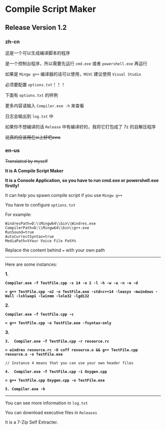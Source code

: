# Compile Script Maker

## Release Version 1.2

### zh-cn

这是一个可以生成编译脚本的程序

是一个控制台程序，所以需要先运行 `cmd.exe` 或者 `powershell.exe` 再运行

如果是 `Mingw g++` 编译器的话可以使用，`MSVC` 建议使用 `Visual Studio`

必须要配置 `options.txt`！！！

下面有 `options.txt` 的样例

更多内容请输入 `Compiler.exe -h` 来查看

日志会输出到 `log.txt` 中

如果你不想编译的话 `Release` 中有编译好的，我将它打包成了 7z 的自解压程序

~~说真的应该用在oi上好吧awa~~

### en-us

~~Translated by myself~~

**It is A Compile Script Maker**

**It is a Console Application, so you have to run cmd.exe or powershell.exe firstly!**

It can help you spawn compile script if you use `Mingw g++`

You have to configure `options.txt`

For example:

```
WindresPath=D:\\Mingw64\\bin\\Windres.exe
CompilerPath=D:\\Mingw64\\bin\\g++.exe
RunSound=true
AutoCurrectSyntax=true
MediaPath=%Your Voice File Path%
```

Replace the content behind `=` with your own path

------------

Here are some instances:

**1.**

**`Compiler.exe -f TestFile.cpp -s 14 -o 2 -l -h -w -a -n -e -d`**

**`= g++ TestFile.cpp -o2 -o TestFile.exe -std=c++14 -leasyx -mwindows -Wall -lshlwapi -lwinmm -lole32 -lgdi32`**

**2.**

**`Compiler.exe -f TestFile.cpp -c`**

**`= g++ TestFile.cpp -o TestFile.exe -fsyntax-only`**

**3.**

**`3.  Compiler.exe -f TestFile.cpp -r resource.rc`**

**`= windres resource.rc -O coff resource.o && g++ TestFile.cpp resource.o -o TestFile.exe`**

```
// Instance 4 means that you can use your own header files
```

**`4.  Compiler.exe -f TestFile.cpp -i Oxygen.cpp`**

**`= g++ TestFile.cpp Oxygen.cpp -o TestFile.exe`**

**`5. Compiler.exe -h`**

------------

You can see more information in `log.txt`

You can download executive files in `Releases`

It is a 7-Zip Self Extracter.
